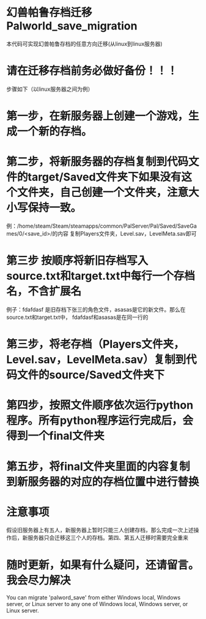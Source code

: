 # 幻兽帕鲁存档迁移 Palworld_save_migration
本代码可实现幻兽帕鲁存档的任意方向迁移(从linux到linux服务器)
# 请在迁移存档前务必做好备份！！！
步骤如下（以linux服务器之间为例）  
# 第一步，在新服务器上创建一个游戏，生成一个新的存档。  
# 第二步，将新服务器的存档复制到代码文件的target/Saved文件夹下如果没有这个文件夹，自己创建一个文件夹，注意大小写保持一致。 
 例：/home/steam/Steam/steamapps/common/PalServer/Pal/Saved/SaveGames/0/<save_id>/的内容
复制Players文件夹，Level.sav，LevelMeta.sav即可
# 第三步 按顺序将新旧存档写入source.txt和target.txt中每行一个存档名，不含扩展名
例子：fdafdasf 是旧存档下张三的角色文件，asasas是它的新文件。那么在source.txt和target.txt中， fdafdasf和asasas是在同一行的
# 第三步，将老存档（Players文件夹，Level.sav，LevelMeta.sav）复制到代码文件的source/Saved文件夹下  
# 第四步，按照文件顺序依次运行python程序。所有python程序运行完成后，会得到一个final文件夹  
# 第五步，将final文件夹里面的内容复制到新服务器的对应的存档位置中进行替换  
# 注意事项
假设旧服务器上有五人，新服务器上暂时只能三人创建存档，那么完成一次上述操作后，新服务器只会迁移这三个人的存档。第四、第五人迁移时需要完全重来

# 随时更新，如果有什么疑问，还请留言。我会尽力解决




You can migrate 'palword_save' from either Windows local, Windows server, or Linux server to any one of Windows local, Windows server, or Linux server.
